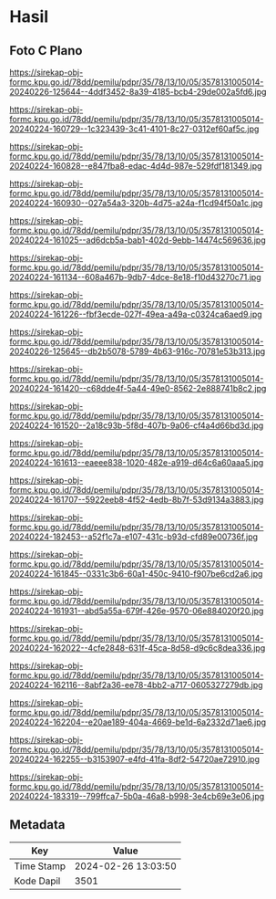 # Hasil

## Foto C Plano

https://sirekap-obj-formc.kpu.go.id/78dd/pemilu/pdpr/35/78/13/10/05/3578131005014-20240226-125644--4ddf3452-8a39-4185-bcb4-29de002a5fd6.jpg

https://sirekap-obj-formc.kpu.go.id/78dd/pemilu/pdpr/35/78/13/10/05/3578131005014-20240224-160729--1c323439-3c41-4101-8c27-0312ef60af5c.jpg

https://sirekap-obj-formc.kpu.go.id/78dd/pemilu/pdpr/35/78/13/10/05/3578131005014-20240224-160828--e847fba8-edac-4d4d-987e-529fdf181349.jpg

https://sirekap-obj-formc.kpu.go.id/78dd/pemilu/pdpr/35/78/13/10/05/3578131005014-20240224-160930--027a54a3-320b-4d75-a24a-f1cd94f50a1c.jpg

https://sirekap-obj-formc.kpu.go.id/78dd/pemilu/pdpr/35/78/13/10/05/3578131005014-20240224-161025--ad6dcb5a-bab1-402d-9ebb-14474c569636.jpg

https://sirekap-obj-formc.kpu.go.id/78dd/pemilu/pdpr/35/78/13/10/05/3578131005014-20240224-161134--608a467b-9db7-4dce-8e18-f10d43270c71.jpg

https://sirekap-obj-formc.kpu.go.id/78dd/pemilu/pdpr/35/78/13/10/05/3578131005014-20240224-161226--fbf3ecde-027f-49ea-a49a-c0324ca6aed9.jpg

https://sirekap-obj-formc.kpu.go.id/78dd/pemilu/pdpr/35/78/13/10/05/3578131005014-20240226-125645--db2b5078-5789-4b63-916c-70781e53b313.jpg

https://sirekap-obj-formc.kpu.go.id/78dd/pemilu/pdpr/35/78/13/10/05/3578131005014-20240224-161420--c68dde4f-5a44-49e0-8562-2e888741b8c2.jpg

https://sirekap-obj-formc.kpu.go.id/78dd/pemilu/pdpr/35/78/13/10/05/3578131005014-20240224-161520--2a18c93b-5f8d-407b-9a06-cf4a4d66bd3d.jpg

https://sirekap-obj-formc.kpu.go.id/78dd/pemilu/pdpr/35/78/13/10/05/3578131005014-20240224-161613--eaeee838-1020-482e-a919-d64c6a60aaa5.jpg

https://sirekap-obj-formc.kpu.go.id/78dd/pemilu/pdpr/35/78/13/10/05/3578131005014-20240224-161707--5922eeb8-4f52-4edb-8b7f-53d9134a3883.jpg

https://sirekap-obj-formc.kpu.go.id/78dd/pemilu/pdpr/35/78/13/10/05/3578131005014-20240224-182453--a52f1c7a-e107-431c-b93d-cfd89e00736f.jpg

https://sirekap-obj-formc.kpu.go.id/78dd/pemilu/pdpr/35/78/13/10/05/3578131005014-20240224-161845--0331c3b6-60a1-450c-9410-f907be6cd2a6.jpg

https://sirekap-obj-formc.kpu.go.id/78dd/pemilu/pdpr/35/78/13/10/05/3578131005014-20240224-161931--abd5a55a-679f-426e-9570-06e884020f20.jpg

https://sirekap-obj-formc.kpu.go.id/78dd/pemilu/pdpr/35/78/13/10/05/3578131005014-20240224-162022--4cfe2848-631f-45ca-8d58-d9c6c8dea336.jpg

https://sirekap-obj-formc.kpu.go.id/78dd/pemilu/pdpr/35/78/13/10/05/3578131005014-20240224-162116--8abf2a36-ee78-4bb2-a717-0605327279db.jpg

https://sirekap-obj-formc.kpu.go.id/78dd/pemilu/pdpr/35/78/13/10/05/3578131005014-20240224-162204--e20ae189-404a-4669-be1d-6a2332d71ae6.jpg

https://sirekap-obj-formc.kpu.go.id/78dd/pemilu/pdpr/35/78/13/10/05/3578131005014-20240224-162255--b3153907-e4fd-41fa-8df2-54720ae72910.jpg

https://sirekap-obj-formc.kpu.go.id/78dd/pemilu/pdpr/35/78/13/10/05/3578131005014-20240224-183319--799ffca7-5b0a-46a8-b998-3e4cb69e3e06.jpg


## Metadata

| Key        | Value               |
| ---------- | ------------------- |
| Time Stamp | 2024-02-26 13:03:50 |
| Kode Dapil | 3501                |



